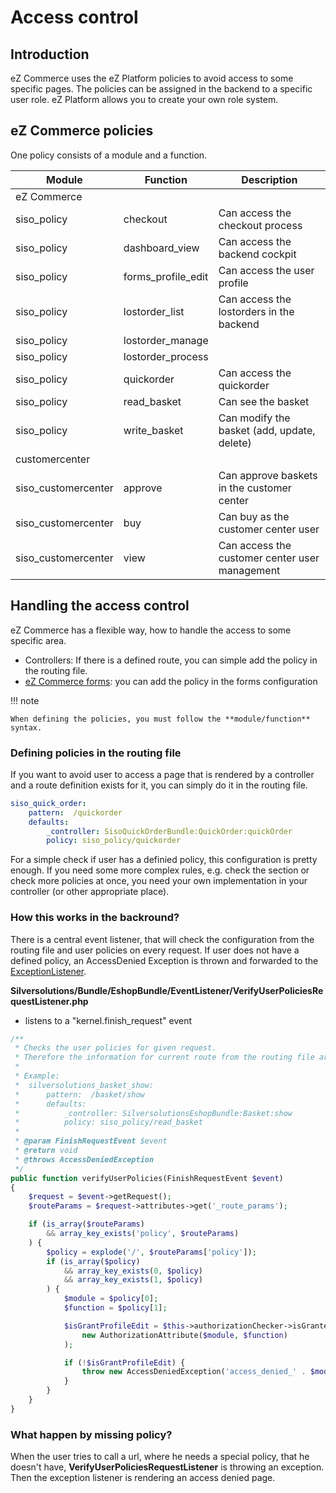 # Access control

## Introduction

eZ Commerce uses the eZ Platform policies to avoid access to some specific pages. The policies can be assigned in the backend to a specific user role. eZ Platform allows you to create your own role system.

## eZ Commerce policies

One policy consists of a module and a function.

|Module|Function|Description|
|--- |--- |--- |
|eZ Commerce|||
|siso_policy|checkout|Can access the checkout process|
|siso_policy|dashboard_view|Can access the backend cockpit|
|siso_policy|forms_profile_edit|Can access the user profile|
|siso_policy|lostorder_list|Can access the lostorders in the backend|
|siso_policy|lostorder_manage||
|siso_policy|lostorder_process||
|siso_policy|quickorder|Can access the quickorder|
|siso_policy|read_basket|Can see the basket|
|siso_policy|write_basket|Can modify the basket (add, update, delete)|
|customercenter|||
|siso_customercenter|approve|Can approve baskets in the customer center|
|siso_customercenter|buy|Can buy as the customer center user|
|siso_customercenter|view|Can access the customer center user management|

## Handling the access control

eZ Commerce has a flexible way, how to handle the access to some specific area.

- Controllers: If there is a defined route, you can simple add the policy in the routing file.
- [eZ Commerce forms](../developer_manual/one_page_forms/one_page_forms.md): you can add the policy in the forms configuration  

!!! note

    When defining the policies, you must follow the **module/function** syntax.

### Defining policies in the routing file

If you want to avoid user to access a page that is rendered by a controller and a route definition exists for it, you can simply do it in the routing file.

``` yaml
siso_quick_order:
    pattern:  /quickorder
    defaults:
        _controller: SisoQuickOrderBundle:QuickOrder:quickOrder
        policy: siso_policy/quickorder
```

For a simple check if user has a definied policy, this configuration is pretty enough. If you need some more complex rules, e.g. check the section or check more policies at once, you need your own implementation in your controller (or other appropriate place).

### How this works in the backround?

There is a central event listener, that will check the configuration from the routing file and user policies on every request. If user does not have a defined policy, an AccessDenied Exception is thrown and forwarded to the [ExceptionListener](exception_handling/exception_handling.md).

**Silversolutions/Bundle/EshopBundle/EventListener/VerifyUserPoliciesRequestListener.php**

- listens to a "kernel.finish\_request" event

``` php
/**
 * Checks the user policies for given request.
 * Therefore the information for current route from the routing file are evaluated.
 *
 * Example:
 *  silversolutions_basket_show:
 *      pattern:  /basket/show
 *      defaults:
 *          _controller: SilversolutionsEshopBundle:Basket:show
 *          policy: siso_policy/read_basket
 *
 * @param FinishRequestEvent $event
 * @return void
 * @throws AccessDeniedException
 */
public function verifyUserPolicies(FinishRequestEvent $event)
{
    $request = $event->getRequest();
    $routeParams = $request->attributes->get('_route_params');

    if (is_array($routeParams)
        && array_key_exists('policy', $routeParams)
    ) {
        $policy = explode('/', $routeParams['policy']);
        if (is_array($policy)
            && array_key_exists(0, $policy)
            && array_key_exists(1, $policy)
        ) {
            $module = $policy[0];
            $function = $policy[1];

            $isGrantProfileEdit = $this->authorizationChecker->isGranted(
                new AuthorizationAttribute($module, $function)
            );

            if (!$isGrantProfileEdit) {
                throw new AccessDeniedException('access_denied_' . $module . '_' . $function);
            }
        }
    }
}
```
### What happen by missing policy?

When the user tries to call a url, where he needs a special policy, that he doesn't have, **VerifyUserPoliciesRequestListener** is throwing an exception. Then the exception listener is rendering an access denied page.
